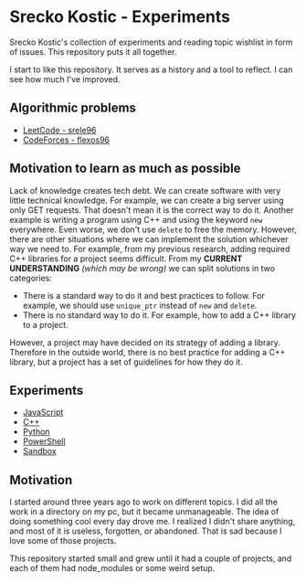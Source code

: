 # Srecko Kostic - Experiments

Srecko Kostic's collection of experiments and reading topic wishlist in form of issues. This repository puts it all together.

I start to like this repository. It serves as a history and a tool to reflect. I can see how much I've improved.

## Algorithmic problems

- [LeetCode - srele96](https://leetcode.com/srele96/)
- [CodeForces - flexos96](https://codeforces.com/profile/flexos96)

## Motivation to learn as much as possible

Lack of knowledge creates tech debt. We can create software with very little technical knowledge. For example, we can create a big server using only GET requests. That doesn't mean it is the correct way to do it. Another example is writing a program using C++ and using the keyword `new` everywhere. Even worse, we don't use `delete` to free the memory. However, there are other situations where we can implement the solution whichever way we need to. For example, from my previous research, adding required C++ libraries for a project seems difficult. From my **CURRENT UNDERSTANDING** _(which may be wrong)_ we can split solutions in two categories:

- There is a standard way to do it and best practices to follow. For example, we should use `unique_ptr` instead of `new` and `delete`.
- There is no standard way to do it. For example, how to add a C++ library to a project.

However, a project may have decided on its strategy of adding a library. Therefore in the outside world, there is no best practice for adding a C++ library, but a project has a set of guidelines for how they do it.

## Experiments

- [JavaScript](./javascript)
- [C++](./cpp)
- [Python](./python)
- [PowerShell](./powershell)
- [Sandbox](./sandbox)

## Motivation

I started around three years ago to work on different topics. I did all the work in a directory on my pc, but it became unmanageable. The idea of doing something cool every day drove me. I realized I didn't share anything, and most of it is useless, forgotten, or abandoned. That is sad because I love some of those projects.

This repository started small and grew until it had a couple of projects, and each of them had node_modules or some weird setup.
